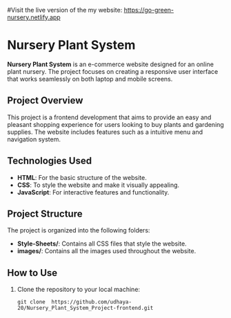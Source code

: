 #Visit the live version of the my website: 
   https://go-green-nursery.netlify.app

# Nursery Plant System

**Nursery Plant System** is an e-commerce website designed for an online plant nursery. The project focuses on creating a responsive user interface that works seamlessly on both laptop and mobile screens.

## Project Overview

This project is a frontend development that aims to provide an easy and pleasant shopping experience for users looking to buy plants and gardening supplies. The website includes features such as a intuitive menu and navigation system.

## Technologies Used

- **HTML**: For the basic structure of the website.
- **CSS**: To style the website and make it visually appealing.
- **JavaScript**: For interactive features and functionality. 

## Project Structure

The project is organized into the following folders:

- **Style-Sheets/**: Contains all CSS files that style the website.
- **images/**: Contains all the images used throughout the website.

## How to Use

1. Clone the repository to your local machine:
   ``` open Git Bash and use this link
   git clone  https://github.com/udhaya-20/Nursery_Plant_System_Project-frontend.git
